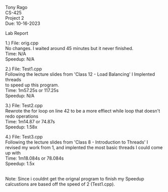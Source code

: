 Tony Rago <br>
CS-425 <br>
Project 2 <br>
Due: 10-16-2023 <br>

Lab Report <br>

1.) File: orig.cpp <br>
No changes. I waited around 45 minutes but it never finished. <br>
Time: N/A <br>
Speedup: N/A <br>


2.) File: Test1.cpp <br>
Following the lecture slides from 'Class 12 - Load Balancing' I Implented threads <br>
to speed up this program. <br>
Time: 1m57.25s or 117.25s <br>
Speedup: N/A <br>

3.) File: Test2.cpp <br>
Rewrote the for loop on line 42 to be a more effiect while loop that doesn't redo operations <br>
Time: 1m14.87 or 74.87s <br>
Speedup: 1.58x <br>

4.) File: Test3.cpp<br>
Following the lecture slides from 'Class 8 - Introduction to Threads' I revised my work from 1, and implented the most basic threads I could come up with <br>
Time: 1m18.084s or 78.084s <br>
Speedup: 1.5x <br>
<br>

Note: Since i couldnt get the orignal program to finish my Speedup calcustions are based off the speed of 2 (Test1.cpp).

